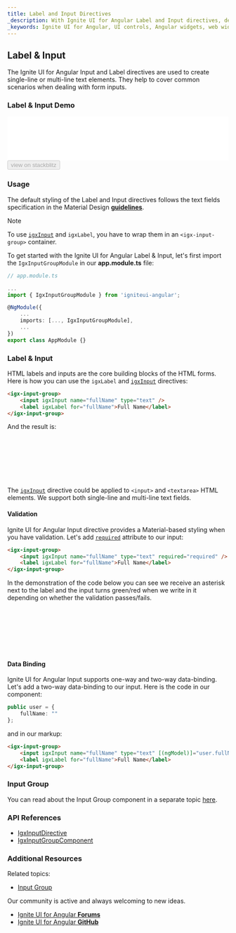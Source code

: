 ```yaml
---
title: Label and Input Directives
_description: With Ignite UI for Angular Label and Input directives, developers can create a single-line or multi-line text elements, add additional CSS styles and integrate with other controls.
_keywords: Ignite UI for Angular, UI controls, Angular widgets, web widgets, UI widgets, Angular, Native Angular Components Suite, Native Angular Controls, Native Angular Components Library, Angular Label components, Angular Label controls, Angular Input components, Angular Input controls, Input component, Input control, Label component, Label control, Angular Input directive, Angular Label directive, Angular Forms, Angular Reactive Forms, Angular Form Validation
---
```


## Label & Input
<p class="highlight">
The Ignite UI for Angular Input and Label directives are used to create single-line or multi-line text elements. They help to cover common scenarios when dealing with form inputs.
</p>
<div class="divider--half"></div>

### Label & Input Demo
<div class="sample-container loading" style="height:100px">
<iframe id="input-group-sample-2-frame" src='{environment:demosBaseUrl}/data-entries/input-group-sample-2' width="100%" height="100%" seamless="" frameBorder="0" onload="onSampleIframeContentLoaded(this);"></iframe>
</div>
<div>
    <button data-localize="stackblitz" disabled class="stackblitz-btn" data-iframe-id="input-group-sample-2-frame" data-demos-base-url="{environment:demosBaseUrl}">view on stackblitz</button>
</div>
<div class="divider--half"></div>

### Usage
The default styling of the Label and Input directives follows the text fields specification in the Material Design
[**guidelines**](https://material.io/guidelines/components/text-fields.html).

> [!NOTE]
> To use [`igxInput`]({environment:angularApiUrl}/classes/igxinputdirective.html) and `igxLabel`, you have to wrap them in an `<igx-input-group>` container.

To get started with the Ignite UI for Angular Label & Input, let's first import the `IgxInputGroupModule` in our **app.module.ts** file:

```typescript
// app.module.ts

...
import { IgxInputGroupModule } from 'igniteui-angular';

@NgModule({
    ...
    imports: [..., IgxInputGroupModule],
    ...
})
export class AppModule {}
```

### Label & Input
HTML labels and inputs are the core building blocks of the HTML forms. Here is how you can use the `igxLabel` and [`igxInput`]({environment:angularApiUrl}/classes/igxinputdirective.html) directives:

```html
<igx-input-group>
    <input igxInput name="fullName" type="text" />
    <label igxLabel for="fullName">Full Name</label>
</igx-input-group>
```

And the result is:
<div class="sample-container loading" style="height:100px">
<iframe id="input-group-sample-1-frame" data-src='{environment:demosBaseUrl}/data-entries/input-group-sample-1' width="100%" height="100%" seamless="" frameBorder="0" class="lazyload"></iframe>
</div>
<div class="divider--half"></div>

The [`igxInput`]({environment:angularApiUrl}/classes/igxinputdirective.html) directive could be applied to `<input>` and `<textarea>` HTML elements. We support both single-line and multi-line text fields.

#### Validation
Ignite UI for Angular Input directive provides a Material-based styling when you have validation. Let's add [`required`]({environment:angularApiUrl}/classes/igxinputdirective.html#required) attribute to our input:

```html
<igx-input-group>
    <input igxInput name="fullName" type="text" required="required" />
    <label igxLabel for="fullName">Full Name</label>
</igx-input-group>
```

In the demonstration of the code below you can see we receive an asterisk next to the label and the input turns green/red when we write in it depending on whether the validation passes/fails.

<div class="sample-container loading" style="height:100px">
<iframe id="input-group-sample-2-frame" data-src='{environment:demosBaseUrl}/data-entries/input-group-sample-2' width="100%" height="100%" seamless="" frameBorder="0" class="lazyload"></iframe>
</div>
<div class="divider--half"></div>

#### Data Binding
Ignite UI for Angular Input supports one-way and two-way data-binding. Let's add a two-way data-binding to our input. Here is the code in our component:

```typescript
public user = {
    fullName: ""
};

```

and in our markup:

```html
<igx-input-group>
    <input igxInput name="fullName" type="text" [(ngModel)]="user.fullName" required="required" />
    <label igxLabel for="fullName">Full Name</label>
</igx-input-group>
```

### Input Group
You can read about the Input Group component in a separate topic [here](input_group.md).

### API References
* [IgxInputDirective]({environment:angularApiUrl}/classes/igxinputdirective.html)
* [IgxInputGroupComponent]({environment:angularApiUrl}/classes/igxinputgroupcomponent.html)

### Additional Resources
Related topics:

* [Input Group](input_group.md)

Our community is active and always welcoming to new ideas.

* [Ignite UI for Angular **Forums**](https://www.infragistics.com/community/forums/f/ignite-ui-for-angular)
* [Ignite UI for Angular **GitHub**](https://github.com/IgniteUI/igniteui-angular)